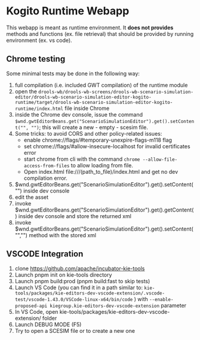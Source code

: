 # Kogito Runtime Webapp

This webapp is meant as runtime environment. It **does not provides** methods and functions (ex. file retrieval) that should be provided by running environment (ex. vs code).

## Chrome testing

Some minimal tests may be done in the following way:

1. full compilation (i.e. included GWT compilation) of the runtime module
2. open the `drools-wb/drools-wb-screens/drools-wb-scenario-simulation-editor/drools-wb-scenario-simulation-editor-kogito-runtime/target/drools-wb-scenario-simulation-editor-kogito-runtime/index.html` file inside Chrome
3. inside the Chrome dev console, issue the command `$wnd.gwtEditorBeans.get("ScenarioSimulationEditor").get().setContent("", "")`; this will create a new - empty - scesim file.
4. Some tricks: to avoid CORS and other policy-related issues:
   - enable chrome://flags/#temporary-unexpire-flags-m118 flag
   - set chrome://flags/#allow-insecure-localhost for invalid certificates error
   - start chrome from cli with the command `chrome --allow-file-access-from-files` to allow loading from file.
   - Open index.html file:///(path_to_file)/index.html and get no dev compilation error.
5. $wnd.gwtEditorBeans.get("ScenarioSimulationEditor").get().setContent("") inside dev console
6. edit the asset
7. invoke $wnd.gwtEditorBeans.get("ScenarioSimulationEditor").get().getContent() inside dev console and store the returned xml
8. invoke $wnd.gwtEditorBeans.get("ScenarioSimulationEditor").get().setContent("","") method with the stored xml

## VSCODE Integration

1. clone https://github.com/apache/incubator-kie-tools
2. Launch pnpm init on kie-tools directory
3. Launch pnpm build:prod (pnpm build:fast to skip tests)
4. Launch VS Code (you can find it in a path similar to: `kie-tools/packages/kie-editors-dev-vscode-extension/.vscode-test/vscode-1.43.0/VSCode-linux-x64/bin/code` ) with `--enable-proposed-api kiegroup.kie-editors-dev-vscode-extension` parameter
5. In VS Code, open kie-tools/packages/kie-editors-dev-vscode-extension/ folder
6. Launch DEBUG MODE (F5)
7. Try to open a SCESIM file or to create a new one
